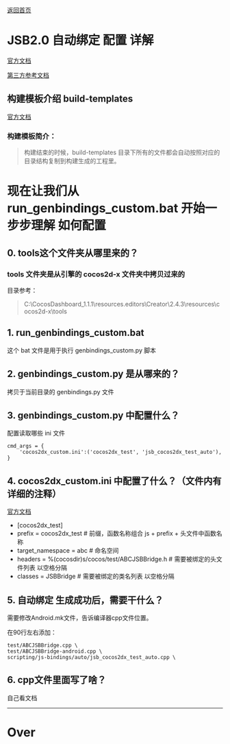 [返回首页](../README.md)

# JSB2.0 自动绑定 配置 详解
[官方文档](https://docs.cocos.com/creator/2.4/manual/zh/advanced-topics/jsb-auto-binding.html)

[第三方参考文档](https://blog.csdn.net/springleaf2/article/details/122690211)

## 构建模板介绍 build-templates
[官方文档](https://docs.cocos.com/creator/2.4/manual/zh/publish/custom-project-build-template.html)
### 构建模板简介：
> 构建结束的时候，build-templates 目录下所有的文件都会自动按照对应的目录结构复制到构建生成的工程里。

# 现在让我们从 run_genbindings_custom.bat 开始一步步理解 如何配置

## 0. tools这个文件夹从哪里来的？
### tools 文件夹是从引擎的 cocos2d-x 文件夹中拷贝过来的

目录参考：
> C:\CocosDashboard_1.1.1\resources\.editors\Creator\2.4.3\resources\cocos2d-x\tools

## 1. run_genbindings_custom.bat
这个 bat 文件是用于执行 genbindings_custom.py 脚本

## 2. genbindings_custom.py 是从哪来的？

拷贝于当前目录的 genbindings.py 文件

## 3. genbindings_custom.py 中配置什么？
配置读取哪些 ini 文件
```
cmd_args = {
    'cocos2dx_custom.ini':('cocos2dx_test', 'jsb_cocos2dx_test_auto'),
}
```

## 4. cocos2dx_custom.ini 中配置了什么？（文件内有详细的注释）
 [官方文档](https://docs.cocos.com/creator/2.4/manual/zh/advanced-topics/JSB2.0-learning.html#%E9%85%8D%E7%BD%AE%E6%A8%A1%E5%9D%97-ini-%E6%96%87%E4%BB%B6)

- [cocos2dx_test] 
- prefix = cocos2dx_test \# 前缀，函数名称组合 js + prefix + 头文件中函数名称
- target_namespace = abc \# 命名空间
- headers = %(cocosdir)s/cocos/test/ABCJSBBridge.h \# 需要被绑定的头文件列表 以空格分隔
- classes = JSBBridge \# 需要被绑定的类名列表 以空格分隔

## 5. 自动绑定 生成成功后，需要干什么？
需要修改Android.mk文件，告诉编译器cpp文件位置。

在90行左右添加：
```
test/ABCJSBBridge.cpp \
test/ABCJSBBridge-android.cpp \
scripting/js-bindings/auto/jsb_cocos2dx_test_auto.cpp \
```

## 6. cpp文件里面写了啥？
自己看文档

---
# Over